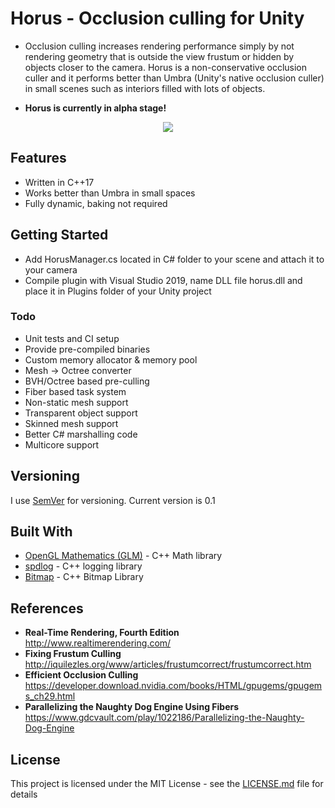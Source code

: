 # Horus - Occlusion culling for Unity

* Occlusion culling increases rendering performance simply by not rendering geometry that is outside the view frustum or hidden by objects closer to the camera. Horus is a non-conservative occlusion culler and it performs better than Umbra (Unity's native occlusion culler) in small scenes such as interiors filled with lots of objects.

* **Horus is currently in alpha stage!**

<p align="center">
<img src="https://github.com/FerzanK/Horus-Unity-Occlusion-Culling/blob/master/Documentation/VisibilityAnimation.gif"/>
</p>

## Features
* Written in C++17
* Works better than Umbra in small spaces
* Fully dynamic, baking not required

## Getting Started

* Add HorusManager.cs located in C# folder to your scene and attach it to your camera
* Compile plugin with Visual Studio 2019, name DLL file horus.dll and place it in Plugins folder of your Unity project


### Todo

* Unit tests and CI setup
* Provide pre-compiled binaries
* Custom memory allocator & memory pool
* Mesh -> Octree converter
* BVH/Octree based pre-culling
* Fiber based task system
* Non-static mesh support
* Transparent object support
* Skinned mesh support
* Better C# marshalling code
* Multicore support

## Versioning

I use [SemVer](http://semver.org/) for versioning. Current version is 0.1

## Built With

* [OpenGL Mathematics (GLM)](https://github.com/g-truc/glm) - C++ Math library
* [spdlog](https://github.com/gabime/spdlog) - C++ logging library
* [Bitmap](https://github.com/ArashPartow/bitmap) - C++ Bitmap Library

## References

* **Real-Time Rendering, Fourth Edition** http://www.realtimerendering.com/
* **Fixing Frustum Culling**  http://iquilezles.org/www/articles/frustumcorrect/frustumcorrect.htm
* **Efficient Occlusion Culling** https://developer.download.nvidia.com/books/HTML/gpugems/gpugems_ch29.html
* **Parallelizing the Naughty Dog Engine Using Fibers**  https://www.gdcvault.com/play/1022186/Parallelizing-the-Naughty-Dog-Engine

## License

This project is licensed under the MIT License - see the [LICENSE.md](LICENSE.md) file for details
